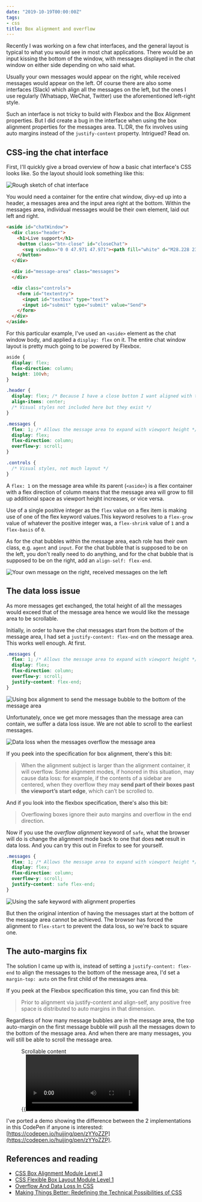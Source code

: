 ```yaml
---
date: "2019-10-19T00:00:00Z"
tags:
- css
title: Box alignment and overflow
---
```

Recently I was working on a few chat interfaces, and the general layout is typical to what you would see in most chat applications. There would be an input kissing the bottom of the window, with messages displayed in the chat window on either side depending on who said what.

Usually your own messages would appear on the right, while received messages would appear on the left. Of course there are also some interfaces (Slack) which align all the messages on the left, but the ones I use regularly (Whatsapp, WeChat, Twitter) use the aforementioned left-right style.

Such an interface is not tricky to build with Flexbox and the Box Alignment properties. But I did create a bug in the interface when using the box alignment properties for the messages area. TL:DR, the fix involves using auto margins instead of the `justify-content` property. Intrigued? Read on.

## CSS-ing the chat interface

First, I'll quickly give a broad overview of how a basic chat interface's CSS looks like. So the layout should look something like this:

<img src="/assets/images/posts/overflow/chat-ui.png" srcset="/assets/images/posts/overflow/chat-ui@2x.png 2x" alt="Rough sketch of chat interface">

You would need a container for the entire chat window, divy-ed up into a header, a messages area and the input area right at the bottom. Within the messages area, individual messages would be their own element, laid out left and right.

```html
<aside id="chatWindow">
  <div class="header">
    <h1>Live support</h1>
    <button class="btn-close" id="closeChat">
      <svg viewBox="0 0 47.971 47.971"><path fill="white" d="M28.228 23.986L47.092 5.122a2.998 2.998 0 000-4.242 2.998 2.998 0 00-4.242 0L23.986 19.744 5.121.88a2.998 2.998 0 00-4.242 0 2.998 2.998 0 000 4.242l18.865 18.864L.879 42.85a2.998 2.998 0 104.242 4.241l18.865-18.864L42.85 47.091c.586.586 1.354.879 2.121.879s1.535-.293 2.121-.879a2.998 2.998 0 000-4.242L28.228 23.986z"/></svg>
    </button>
  </div>

  <div id="message-area" class="messages">
  </div>

  <div class="controls">
    <form id="textentry">
      <input id="textbox" type="text">
      <input id="submit" type="submit" value="Send">
    </form>
  </div>
</aside>
```

For this particular example, I've used an `<aside>` element as the chat window body, and applied a `display: flex` on it. The entire chat window layout is pretty much going to be powered by Flexbox.

```css
aside {
  display: flex;
  flex-direction: column;
  height: 100vh;
}

.header {
  display: flex; /* Because I have a close button I want aligned with the title text */
  align-items: center;
  /* Visual styles not included here but they exist */
}

.messages {
  flex: 1; /* Allows the message area to expand with viewport height */
  display: flex;
  flex-direction: column;
  overflow-y: scroll;
}

.controls {
  /* Visual styles, not much layout */
}
```
A `flex: 1` on the message area while its parent (`<aside>`) is a flex container with a flex direction of column means that the message area will grow to fill up additional space as viewport height increases, or vice versa.

Use of a single positive integer as the `flex` value on a flex item is making use of one of the flex keyword values.This keyword resolves to a `flex-grow` value of whatever the positive integer was, a `flex-shrink` value of `1` and a `flex-basis` of `0`.

As for the chat bubbles within the message area, each role has their own class, e.g. `agent` and `input`. For the chat bubble that is supposed to be on the left, you don't really need to do anything, and for the chat bubble that is supposed to be on the right, add an `align-self: flex-end`.

<img srcset="/assets/images/posts/overflow/left-right-480.png 480w, /assets/images/posts/overflow/left-right-640.png 640w, /assets/images/posts/overflow/left-right-960.png 960w, /assets/images/posts/overflow/left-right-1280.png 1280w" sizes="(max-width: 400px) 100vw, (max-width: 960px) 75vw, 640px" src="/assets/images/posts/overflow/left-right-640.png" alt="Your own message on the right, received messages on the left">

## The data loss issue

As more messages get exchanged, the total height of all the messages would exceed that of the message area hence we would like the message area to be scrollable.

Initially, in order to have the chat messages start from the bottom of the message area, I had set a `justify-content: flex-end` on the message area. This works well enough. At first.

```css
.messages {
  flex: 1; /* Allows the message area to expand with viewport height */
  display: flex;
  flex-direction: column;
  overflow-y: scroll;
  justify-content: flex-end;
}
```

<img srcset="/assets/images/posts/overflow/dataloss-480.png 480w, /assets/images/posts/overflow/dataloss-640.png 640w, /assets/images/posts/overflow/dataloss-960.png 960w, /assets/images/posts/overflow/dataloss-1280.png 1280w" sizes="(max-width: 400px) 100vw, (max-width: 960px) 75vw, 640px" src="/assets/images/posts/overflow/dataloss-640.png" alt="Using box alignment to send the message bubble to the bottom of the message area">

Unfortunately, once we get more messages than the message area can contain, we suffer a data loss issue. We are not able to scroll to the earliest messages.

<img srcset="/assets/images/posts/overflow/dataloss2-480.png 480w, /assets/images/posts/overflow/dataloss2-640.png 640w, /assets/images/posts/overflow/dataloss2-960.png 960w, /assets/images/posts/overflow/dataloss2-1280.png 1280w" sizes="(max-width: 400px) 100vw, (max-width: 960px) 75vw, 640px" src="/assets/images/posts/overflow/dataloss2-640.png" alt="Data loss when the messages overflow the message area">

If you peek into the specification for box alignment, there's this bit:

> When the alignment subject is larger than the alignment container, it will overflow. Some alignment modes, if honored in this situation, may cause data loss: for example, if the contents of a sidebar are centered, when they overflow they may **send part of their boxes past the viewport’s start edge**, which can’t be scrolled to.

And if you look into the flexbox specification, there's also this bit:

> Overflowing boxes ignore their auto margins and overflow in the end direction.

Now if you use the *overflow alignment* keyword of `safe`, what the browser will do is change the alignment mode back to one that does **not** result in data loss. And you can try this out in Firefox to see for yourself.

```css
.messages {
  flex: 1; /* Allows the message area to expand with viewport height */
  display: flex;
  flex-direction: column;
  overflow-y: scroll;
  justify-content: safe flex-end;
}
```

<img srcset="/assets/images/posts/overflow/safe-480.png 480w, /assets/images/posts/overflow/safe-640.png 640w, /assets/images/posts/overflow/safe-960.png 960w, /assets/images/posts/overflow/safe-1280.png 1280w" sizes="(max-width: 400px) 100vw, (max-width: 960px) 75vw, 640px" src="/assets/images/posts/overflow/safe-640.png" alt="Using the safe keyword with alignment properties">

But then the original intention of having the messages start at the bottom of the message area cannot be achieved. The browser has forced the alignment to `flex-start` to prevent the data loss, so we're back to square one.

## The auto-margins fix

The solution I came up with is, instead of setting a `justify-content: flex-end` to align the messages to the bottom of the message area, I'd set a `margin-top: auto` on the first child of the messages area.

If you peek at the Flexbox specification this time, you can find this bit:

> Prior to alignment via justify-content and align-self, any positive free space is distributed to auto margins in that dimension.

Regardless of how many message bubbles are in the message area, the top auto-margin on the first message bubble will push all the messages down to the bottom of the message area. And when there are many messages, you will still be able to scroll the message area.

<figure>
    <figcaption>Scrollable content</figcaption>
    {{<video filename="of-scroll">}}
</figure>

I've ported a demo showing the difference between the 2 implementations in this CodePen if anyone is interested: [https://codepen.io/huijing/pen/zYYoZZP](https://codepen.io/huijing/pen/zYYoZZP).

## References and reading

<ul>
  <li class="no-margin"><a href="https://www.w3.org/TR/css-align-3/#overflow-values">CSS Box Alignment Module Level 3</a></li>
  <li class="no-margin"><a href="https://www.w3.org/TR/css-flexbox-1/#auto-margins">CSS Flexible Box Layout Module Level 1</a></li>
  <li class="no-margin"><a href="https://www.smashingmagazine.com/2019/09/overflow-data-loss-css/">Overflow And Data Loss In CSS</a></li>
  <li><a href="https://noti.st/rachelandrew/p5gKlm/making-things-better-redefining-the-technical-possibilities-of-css">Making Things Better: Redefining the Technical Possibilities of CSS</a></li>
</ul>
